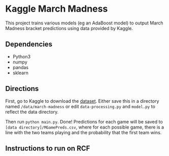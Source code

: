 # Kaggle March Madness
This project trains various models (eg an AdaBoost model) to output March Madness bracket predictions using data provided by Kaggle.

## Dependencies
- Python3
- numpy
- pandas
- sklearn

## Directions
First, go to Kaggle to download the [dataset](https://www.kaggle.com/competitions/march-machine-learning-mania-2024/data).
Either save this in a directory named <code>/data/march-madness</code> or edit <code>data-processing.py</code> and <code>model.py</code> to reflect the data directory.

Then run <code>python main.py</code>. Done! Predictions for each game will be saved to <code>[data directory]/MGamePreds.csv</code>, where for each possible game, there is a line with the two teams playing and the probability that the first team wins.

## Instructions to run on RCF

